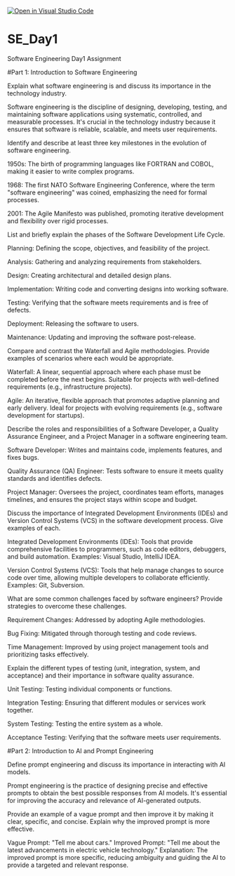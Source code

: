 [![Open in Visual Studio Code](https://classroom.github.com/assets/open-in-vscode-2e0aaae1b6195c2367325f4f02e2d04e9abb55f0b24a779b69b11b9e10269abc.svg)](https://classroom.github.com/online_ide?assignment_repo_id=18364117&assignment_repo_type=AssignmentRepo)
# SE_Day1
Software Engineering Day1 Assignment

#Part 1: Introduction to Software Engineering

Explain what software engineering is and discuss its importance in the technology industry.

Software engineering is the discipline of designing, developing, testing, and maintaining software applications using systematic, controlled, and measurable processes. It's crucial in the technology industry because it ensures that software is reliable, scalable, and meets user requirements.

Identify and describe at least three key milestones in the evolution of software engineering.

1950s: The birth of programming languages like FORTRAN and COBOL, making it easier to write complex programs.

1968: The first NATO Software Engineering Conference, where the term "software engineering" was coined, emphasizing the need for formal processes.

2001: The Agile Manifesto was published, promoting iterative development and flexibility over rigid processes.


List and briefly explain the phases of the Software Development Life Cycle.

Planning: Defining the scope, objectives, and feasibility of the project.

Analysis: Gathering and analyzing requirements from stakeholders.

Design: Creating architectural and detailed design plans.

Implementation: Writing code and converting designs into working software.

Testing: Verifying that the software meets requirements and is free of defects.

Deployment: Releasing the software to users.

Maintenance: Updating and improving the software post-release.


Compare and contrast the Waterfall and Agile methodologies. Provide examples of scenarios where each would be appropriate.

Waterfall: A linear, sequential approach where each phase must be completed before the next begins. Suitable for projects with well-defined requirements (e.g., infrastructure projects).

Agile: An iterative, flexible approach that promotes adaptive planning and early delivery. Ideal for projects with evolving requirements (e.g., software development for startups).

Describe the roles and responsibilities of a Software Developer, a Quality Assurance Engineer, and a Project Manager in a software engineering team.

Software Developer: Writes and maintains code, implements features, and fixes bugs.

Quality Assurance (QA) Engineer: Tests software to ensure it meets quality standards and identifies defects.

Project Manager: Oversees the project, coordinates team efforts, manages timelines, and ensures the project stays within scope and budget.

Discuss the importance of Integrated Development Environments (IDEs) and Version Control Systems (VCS) in the software development process. Give examples of each.

Integrated Development Environments (IDEs): Tools that provide comprehensive facilities to programmers, such as code editors, debuggers, and build automation. Examples: Visual Studio, IntelliJ IDEA.

Version Control Systems (VCS): Tools that help manage changes to source code over time, allowing multiple developers to collaborate efficiently. Examples: Git, Subversion.


What are some common challenges faced by software engineers? Provide strategies to overcome these challenges.

Requirement Changes: Addressed by adopting Agile methodologies.

Bug Fixing: Mitigated through thorough testing and code reviews.

Time Management: Improved by using project management tools and prioritizing tasks effectively.

Explain the different types of testing (unit, integration, system, and acceptance) and their importance in software quality assurance.

Unit Testing: Testing individual components or functions.

Integration Testing: Ensuring that different modules or services work together.

System Testing: Testing the entire system as a whole.

Acceptance Testing: Verifying that the software meets user requirements.


#Part 2: Introduction to AI and Prompt Engineering


Define prompt engineering and discuss its importance in interacting with AI models.

Prompt engineering is the practice of designing precise and effective prompts to obtain the best possible responses from AI models. 
It's essential for improving the accuracy and relevance of AI-generated outputs.


Provide an example of a vague prompt and then improve it by making it clear, specific, and concise. Explain why the improved prompt is more effective.

Vague Prompt: "Tell me about cars."
Improved Prompt: "Tell me about the latest advancements in electric vehicle technology."
Explanation: The improved prompt is more specific, reducing ambiguity and guiding the AI to provide a targeted and relevant response.
